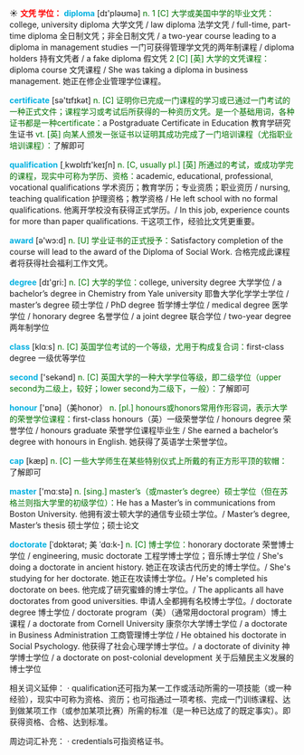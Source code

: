 ☀ <font color="red">**文凭 学位：**</font>
<font color="sky blue">**diploma**</font> [dɪ'pləʊmə] 
<font color="rgb(227, 108, 9)">n. 1 [C] 大学或美国中学的毕业文凭：</font>college, university diploma 大学文凭 / law diploma 法学文凭 / full-time, part-time diploma 全日制文凭；非全日制文凭 / a two-year course leading to a diploma in management studies 一门可获得管理学文凭的两年制课程 / diploma holders 持有文凭者 / a fake diploma 假文凭 <font color="rgb(227, 108, 9)">2 [C] [英] 大学的文凭课程：</font>diploma course 文凭课程 / She was taking a diploma in business management. 她正在修企业管理学位课程。

<font color="sky blue">**certificate**</font> [sə'tɪfɪkət] 
<font color="rgb(227, 108, 9)">n. [C] 证明你已完成一门课程的学习或已通过一门考试的一种正式文件；课程学习或考试后所获得的一种资历文凭。是一个基础用词，各种证书都是一种certificate：</font>a Postgraduate Certificate in Education 教育学研究生证书 <font color="rgb(227, 108, 9)">vt. [英] 向某人颁发一张证书以证明其成功完成了一门培训课程（尤指职业培训课程）：</font>了解即可

<font color="sky blue">**qualification**</font> [͵kwɒlɪfɪ'keɪʃn] 
<font color="rgb(227, 108, 9)">n. [C, usually pl.] [英] 所通过的考试，或成功学完的课程，现实中可称为学历、资格：</font>academic, educational, professional, vocational qualifications 学术资历；教育学历；专业资质；职业资历 / nursing, teaching qualification 护理资格；教学资格 / He left school with no formal qualifications. 他离开学校没有获得正式学历。/ In this job, experience counts for more than paper qualifications. 干这项工作，经验比文凭更重要。

<font color="sky blue">**award**</font> [ə'wɔ:d] 
<font color="rgb(227, 108, 9)">n. [U] 学业证书的正式授予：</font>Satisfactory completion of the course will lead to the award of the Diploma of Social Work. 合格完成此课程者将获得社会福利工作文凭。

<font color="sky blue">**degree**</font> [dɪ'ɡri:] 
<font color="rgb(227, 108, 9)">n. [C] 大学的学位：</font>college, university degree 大学学位 / a bachelor’s degree in Chemistry from Yale university 耶鲁大学化学学士学位 / master’s degree 硕士学位 / PhD degree 哲学博士学位 / medical degree 医学学位 / honorary degree 名誉学位 / a joint degree 联合学位 / two-year degree 两年制学位

<font color="sky blue">**class**</font> [klɑːs] 
<font color="rgb(227, 108, 9)">n. [C] 英国学位考试的一个等级，尤用于构成复合词：</font>first-class degree 一级优等学位

<font color="sky blue">**second**</font> ['sekənd] 
<font color="rgb(227, 108, 9)">n. [C] 英国大学的一种大学学位等级，即二级学位（upper second为二级上，较好；lower second为二级下，一般）：</font>了解即可

<font color="sky blue">**honour**</font> ['ɒnə]（美honor）
<font color="rgb(227, 108, 9)">n. [pl.] honours或honors常用作形容词，表示大学的荣誉学位课程：</font>first-class honours（英）一级荣誉学位 / honours degree 荣誉学位 / honours graduate 荣誉学位课程毕业生 / She earned a bachelor’s degree with honours in English. 她获得了英语学士荣誉学位。

<font color="sky blue">**cap**</font> [kæp] 
<font color="rgb(227, 108, 9)">n. [C] 一些大学师生在某些特别仪式上所戴的有正方形平顶的软帽：</font>了解即可

<font color="sky blue">**master**</font> ['mɑːstə] 
<font color="rgb(227, 108, 9)">n. [sing.] master’s（或master’s degree）硕士学位（但在苏格兰则指大学里的初级学位）：</font>He has a Master’s in communications from Boston University. 他拥有波士顿大学的通信专业硕士学位。/ Master’s degree, Master’s thesis 硕士学位；硕士论文
           
<font color="sky blue">**doctorate**</font> [ˈdɒktərət; 美 ˈdɑ:k-]
<font color="rgb(227, 108, 9)">n. [C] 博士学位：</font>honorary doctorate 荣誉博士学位 / engineering, music doctorate 工程学博士学位；音乐博士学位 / She's doing a doctorate in ancient history. 她正在攻读古代历史的博士学位。/ She's studying for her doctorate. 她正在攻读博士学位。/ He's completed his doctorate on bees. 他完成了研究蜜蜂的博士学位。/ The applicants all have doctorates from good universities. 申请人全都拥有名校博士学位。/ doctorate degree 博士学位 / doctorate program（美）（通常用doctoral program）博土课程 / a doctorate from Cornell University 康奈尔大学博士学位 / a doctorate in Business Administration 工商管理博士学位 / He obtained his doctorate in Social Psychology. 他获得了社会心理学博士学位。/ a doctorate of divinity 神学博士学位 / a doctorate on post-colonial development 关于后殖民主义发展的博士学位

相关词义延伸：
· qualification还可指为某一工作或活动所需的一项技能（或一种经验），现实中可称为资格、资历；也可指通过一项考核、完成一门训练课程、达到做某项工作（或参加某项比赛）所需的标准（是一种已达成了的既定事实）。即获得资格、合格、达到标准。

周边词汇补充：
· credentials可指资格证书。
